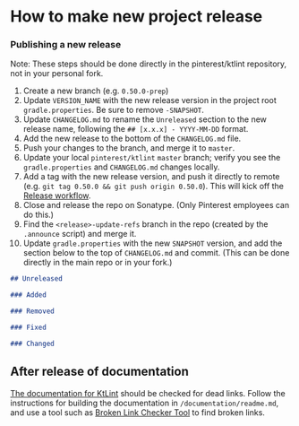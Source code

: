 # How to make new project release

### Publishing a new release

Note: These steps should be done directly in the pinterest/ktlint repository, not in your personal fork.

1. Create a new branch (e.g. `0.50.0-prep`)
2. Update `VERSION_NAME` with the new release version in the project root `gradle.properties`. Be sure to remove `-SNAPSHOT`.
3. Update `CHANGELOG.md` to rename the `Unreleased` section to the new release name, following the `## [x.x.x] - YYYY-MM-DD` format.
4. Add the new release to the bottom of the `CHANGELOG.md` file.
5. Push your changes to the branch, and merge it to `master`.
6. Update your local `pinterest/ktlint` `master` branch; verify you see the `gradle.properties` and `CHANGELOG.md` changes locally.
7. Add a tag with the new release version, and push it directly to remote (e.g. `git tag 0.50.0 && git push origin 0.50.0`). This will kick off the [Release workflow](https://github.com/pinterest/ktlint/actions/workflows/release.yml).
8. Close and release the repo on Sonatype. (Only Pinterest employees can do this.)
9. Find the `<release>-update-refs` branch in the repo (created by the `.announce` script) and merge it.
10. Update `gradle.properties` with the new `SNAPSHOT` version, and add the section below to the top of `CHANGELOG.md` and commit. (This can be done directly in the main repo or in your fork.)
```markdown
## Unreleased

### Added

### Removed

### Fixed

### Changed
```

## After release of documentation

[The documentation for KtLint](https://pinterest.github.io/ktlint/) should be checked for dead links.
Follow the instructions for building the documentation in `/documentation/readme.md`, and use a tool such as [Broken Link Checker Tool](https://www.deadlinkchecker.com/website-dead-link-checker.asp) to find broken links.
